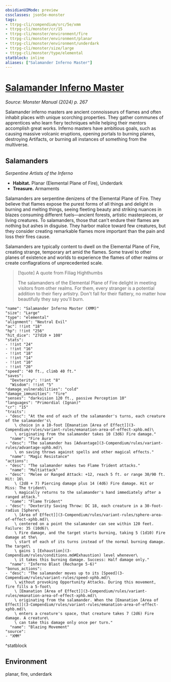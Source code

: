 ```yaml
---
obsidianUIMode: preview
cssclasses: json5e-monster
tags:
- ttrpg-cli/compendium/src/5e/xmm
- ttrpg-cli/monster/cr/15
- ttrpg-cli/monster/environment/fire
- ttrpg-cli/monster/environment/planar
- ttrpg-cli/monster/environment/underdark
- ttrpg-cli/monster/size/large
- ttrpg-cli/monster/type/elemental
statblock: inline
aliases: ["Salamander Inferno Master"]
---
```

# [Salamander Inferno Master](3-Compendium\bestiary\elemental/salamander-inferno-master-xmm.md)
*Source: Monster Manual (2024) p. 267*  

Salamander inferno masters are ancient connoisseurs of flames and often inhabit places with unique scorching properties. They gather communes of apprentices who learn fiery techniques while helping their mentors accomplish great works. Inferno masters have ambitious goals, such as causing massive volcanic eruptions, opening portals to burning planes, destroying Artifacts, or burning all instances of something from the multiverse.

## Salamanders

*Serpentine Artists of the Inferno*

- **Habitat.** Planar (Elemental Plane of Fire), Underdark  
- **Treasure.** Armaments  

Salamanders are serpentine denizens of the Elemental Plane of Fire. They believe that flames expose the purest forms of all things and delight in burning and melting things, seeing fleeting beauty and striking nuances in blazes consuming different fuels—ancient forests, artistic masterpieces, or living creatures. To salamanders, those that can't endure their flames are nothing but ashes in disguise. They harbor malice toward few creatures, but they consider creating remarkable flames more important than the pain and loss their fires cause.

Salamanders are typically content to dwell on the Elemental Plane of Fire, creating strange, temporary art amid the flames. Some travel to other planes of existence and worlds to experience the flames of other realms or create conflagrations of unprecedented scale.

> [!quote] A quote from Filiag Highthumbs  
> 
> The salamanders of the Elemental Plane of Fire delight in meeting visitors from other realms. For them, every stranger is a potential addition to their fiery artistry. Don't fall for their flattery, no matter how beautifully they say you'll burn.


```statblock
"name": "Salamander Inferno Master (XMM)"
"size": "Large"
"type": "elemental"
"alignment": "Neutral Evil"
"ac": !!int "18"
"hp": !!int "256"
"hit_dice": "27d10 + 108"
"stats":
- !!int "24"
- !!int "16"
- !!int "18"
- !!int "14"
- !!int "10"
- !!int "20"
"speed": "40 ft., climb 40 ft."
"saves":
  "Dexterity": !!int "8"
  "Wisdom": !!int "5"
"damage_vulnerabilities": "cold"
"damage_immunities": "fire"
"senses": "darkvision 120 ft., passive Perception 10"
"languages": "Primordial (Ignan)"
"cr": "15"
"traits":
- "desc": "At the end of each of the salamander's turns, each creature of the salamander's\
    \ choice in a 10-foot [Emanation [Area of Effect]](3-Compendium/rules/variant-rules/emanation-area-of-effect-xphb.md)\
    \ originating from the salamander takes 10 (3d6) Fire damage."
  "name": "Fire Aura"
- "desc": "The salamander has [Advantage](3-Compendium/rules/variant-rules/advantage-xphb.md)\
    \ on saving throws against spells and other magical effects."
  "name": "Magic Resistance"
"actions":
- "desc": "The salamander makes two Flame Trident attacks."
  "name": "Multiattack"
- "desc": "Melee or Ranged Attack: +12, reach 5 ft. or range 30/90 ft. Hit: 16\
    \ (2d8 + 7) Piercing damage plus 14 (4d6) Fire damage. Hit or Miss: The trident\
    \ magically returns to the salamander's hand immediately after a ranged attack."
  "name": "Flame Trident"
- "desc": "Dexterity Saving Throw: DC 18, each creature in a 30-foot-radius [Sphere\
    \ [Area of Effect]](3-Compendium/rules/variant-rules/sphere-area-of-effect-xphb.md)\
    \ centered on a point the salamander can see within 120 feet. Failure: 35 (10d6)\
    \ Fire damage, and the target starts burning, taking 5 (1d10) Fire damage at the\
    \ start of each of its turns instead of the normal burning damage. The target\
    \ gains 1 [Exhaustion](3-Compendium/rules/conditions.md#Exhaustion) level whenever\
    \ it takes this burning damage. Success: Half damage only."
  "name": "Inferno Blast (Recharge 5-6)"
"bonus_actions":
- "desc": "The salamander moves up to its [Speed](3-Compendium/rules/variant-rules/speed-xphb.md)\
    \ without provoking Opportunity Attacks. During this movement, fire fills a 5-foot\
    \ [Emanation [Area of Effect]](3-Compendium/rules/variant-rules/emanation-area-of-effect-xphb.md)\
    \ originating from the salamander. When the [Emanation [Area of Effect]](3-Compendium/rules/variant-rules/emanation-area-of-effect-xphb.md)\
    \ enters a creature's space, that creature takes 7 (2d6) Fire damage. A creature\
    \ can take this damage only once per turn."
  "name": "Blazing Movement"
"source":
- "XMM"
```
^statblock

## Environment

planar, fire, underdark